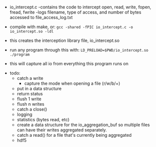 * io_intercept.c 
	-contains the code to intercept open, read, write, fopen, fread, fwrite
	-logs filename, type of access, and number of bytes accessed to file_access_log.txt 

* compile with make, or:
	`gcc -shared -fPIC io_intercept.c -o io_intercept.so -ldl`

- this creates the interception library file, io_intercept.so

* run any program through this with:
	`LD_PRELOAD=$PWD/io_intercept.so ./program`

- this will capture all io from everything this program runs on

* todo: 
	 - catch a write
		  - capture the mode when opening a file (r/w/b/+)
	 - put in a data structure
	 - return status
	 - flush 1 write
	 - flush n writes
	 - catch a close()
	 - logging
	 - statistics (bytes read, etc)
	 - create a data structure for the io_aggregation_buf so multiple files can have their 
	    writes aggregated separately.
	 - catch a read() for a file that's currently being aggregated
	 - hdf5

